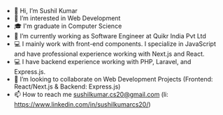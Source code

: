 - 👋 Hi, I’m Sushil Kumar
- 👀 I’m interested in Web Development
- 🎓 I'm graduate in Computer Science
- 🌱 I’m currently working as Software Engineer at Quikr India Pvt Ltd
- 💻 I mainly work with front-end components. I specialize in JavaScript and have professional experience working with Next.js and React.
- 💻 I have backend experience working with PHP, Laravel, and Express.js.
- 💞️ I’m looking to collaborate on Web Development Projects (Frontend: React/Next.js & Backend: Express.js)
- 📫 How to reach me sushilkumar.cs20@gmail.com (li: https://www.linkedin.com/in/sushilkumarcs20/)

<!---
sushilkumarcs20/sushilkumarcs20 is a ✨ special ✨ repository because its `README.md` (this file) appears on your GitHub profile.
You can click the Preview link to take a look at your changes.
--->
